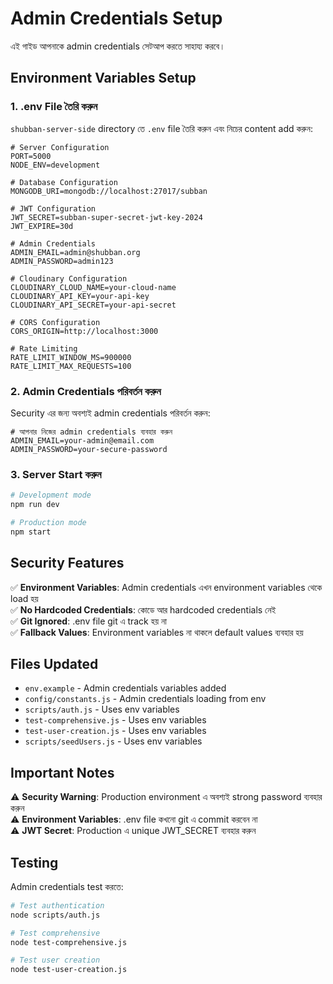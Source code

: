 # Admin Credentials Setup

এই গাইড আপনাকে admin credentials সেটআপ করতে সাহায্য করবে।

## Environment Variables Setup

### 1. .env File তৈরি করুন

`shubban-server-side` directory তে `.env` file তৈরি করুন এবং নিচের content add করুন:

```env
# Server Configuration
PORT=5000
NODE_ENV=development

# Database Configuration
MONGODB_URI=mongodb://localhost:27017/subban

# JWT Configuration
JWT_SECRET=subban-super-secret-jwt-key-2024
JWT_EXPIRE=30d

# Admin Credentials
ADMIN_EMAIL=admin@shubban.org
ADMIN_PASSWORD=admin123

# Cloudinary Configuration
CLOUDINARY_CLOUD_NAME=your-cloud-name
CLOUDINARY_API_KEY=your-api-key
CLOUDINARY_API_SECRET=your-api-secret

# CORS Configuration
CORS_ORIGIN=http://localhost:3000

# Rate Limiting
RATE_LIMIT_WINDOW_MS=900000
RATE_LIMIT_MAX_REQUESTS=100
```

### 2. Admin Credentials পরিবর্তন করুন

Security এর জন্য অবশ্যই admin credentials পরিবর্তন করুন:

```env
# আপনার নিজের admin credentials ব্যবহার করুন
ADMIN_EMAIL=your-admin@email.com
ADMIN_PASSWORD=your-secure-password
```

### 3. Server Start করুন

```bash
# Development mode
npm run dev

# Production mode
npm start
```

## Security Features

✅ **Environment Variables**: Admin credentials এখন environment variables থেকে load হয়  
✅ **No Hardcoded Credentials**: কোডে আর hardcoded credentials নেই  
✅ **Git Ignored**: .env file git এ track হয় না  
✅ **Fallback Values**: Environment variables না থাকলে default values ব্যবহার হয়  

## Files Updated

- `env.example` - Admin credentials variables added
- `config/constants.js` - Admin credentials loading from env
- `scripts/auth.js` - Uses env variables
- `test-comprehensive.js` - Uses env variables  
- `test-user-creation.js` - Uses env variables
- `scripts/seedUsers.js` - Uses env variables

## Important Notes

⚠️ **Security Warning**: Production environment এ অবশ্যই strong password ব্যবহার করুন  
⚠️ **Environment Variables**: .env file কখনো git এ commit করবেন না  
⚠️ **JWT Secret**: Production এ unique JWT_SECRET ব্যবহার করুন  

## Testing

Admin credentials test করতে:

```bash
# Test authentication
node scripts/auth.js

# Test comprehensive
node test-comprehensive.js

# Test user creation
node test-user-creation.js
```
